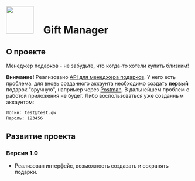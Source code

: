 # [<img src="https://storage.googleapis.com/cms-storage-bucket/6a07d8a62f4308d2b854.svg"  width="75">](https://flutter.dev/) &nbsp;&nbsp; Gift Manager



## О проекте

Meнеджер подарков - не забудьте, что когда-то хотели купить близким!

__Внимание!__
Реализовано [API для менеджера подарков](https://votruk.notion.site/Gifts-Manager-API-fd665c83749e4758b15b3df2de645b44).
У него есть проблема: для вновь созданного аккаунта необходимо создать __первый__ подарок "вручную", например через [Postman](https://www.postman.com/). В дальнейшем проблем с работой приложения не будет.
Либо воспользоваться уже созданным аккаунтом: 
```sh
Логин: test@test.qw
Пароль: 123456
``` 



## Развитие проекта

### Версия 1.0

- Реализован интерфейс, возможность создавать и сохранять подарки.
